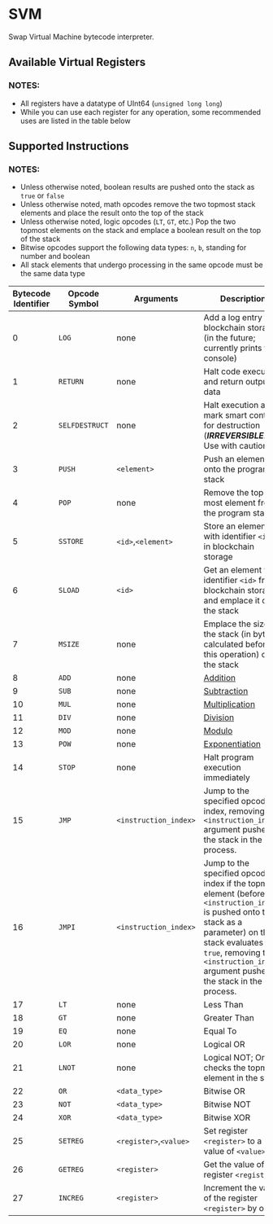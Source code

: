 # SVM
Swap Virtual Machine bytecode interpreter.

## Available Virtual Registers

### NOTES:
* All registers have a datatype of UInt64 (`unsigned long long`)
* While you can use each register for any operation, some recommended uses are listed in the table below

## Supported Instructions

### NOTES:
* Unless otherwise noted, boolean results are pushed onto the stack as `true` or `false`
* Unless otherwise noted, math opcodes remove the two topmost stack elements and place the result onto the top of the stack
* Unless otherwise noted, logic opcodes (`LT`, `GT`, etc.) Pop the two topmost elements on the stack and emplace a boolean result on the top of the stack
* Bitwise opcodes support the following data types: `n`, `b`, standing for number and boolean
* All stack elements that undergo processing in the same opcode must be the same data type

|Bytecode Identifier|Opcode Symbol|Arguments|Description|
|-------------------|-------------|---------|-----------|
|0|`LOG`|none|Add a log entry to blockchain storage (in the future; currently prints to console)|
|1|`RETURN`|none|Halt code execution and return output data|
|2|`SELFDESTRUCT`|none|Halt execution and mark smart contract for destruction (***IRREVERSIBLE!*** Use with caution)|
|3|`PUSH`|`<element>`|Push an element onto the program stack|
|4|`POP`|none|Remove the top-most element from the program stack|
|5|`SSTORE`|`<id>`,`<element>`|Store an element with identifier `<id>` in blockchain storage|
|6|`SLOAD`|`<id>`|Get an element with identifier `<id>` from blockchain storage and emplace it onto the stack|
|7|`MSIZE`|none|Emplace the size of the stack (in bytes; calculated before this operation) onto the stack|
|8|`ADD`|none|[Addition](https://en.wikipedia.org/wiki/Addition)|
|9|`SUB`|none|[Subtraction](https://en.wikipedia.org/wiki/Subtraction)|
|10|`MUL`|none|[Multiplication](https://en.wikipedia.org/wiki/Multiplication)|
|11|`DIV`|none|[Division](https://en.wikipedia.org/wiki/Division)|
|12|`MOD`|none|[Modulo](https://en.wikipedia.org/wiki/Addition)|
|13|`POW`|none|[Exponentiation](https://en.wikipedia.org/wiki/Modulo)|
|14|`STOP`|none|Halt program execution immediately|
|15|`JMP`|`<instruction_index>`|Jump to the specified opcode index, removing the `<instruction_index>` argument pushed to the stack in the process.|
|16|`JMPI`|`<instruction_index>`|Jump to the specified opcode index if the topmost element (before `<instruction_index>` is pushed onto the stack as a parameter) on the stack evaluates to `true`, removing the `<instruction_index>` argument pushed to the stack in the process.|
|17|`LT`|none|Less Than|
|18|`GT`|none|Greater Than|
|19|`EQ`|none|Equal To|
|20|`LOR`|none|Logical OR|
|21|`LNOT`|none|Logical NOT; Only checks the topmost element in the stack|
|22|`OR`|`<data_type>`|Bitwise OR|
|23|`NOT`|`<data_type>`|Bitwise NOT|
|24|`XOR`|`<data_type>`|Bitwise XOR|
|25|`SETREG`|`<register>`,`<value>`|Set register `<register>` to a value of `<value>`|
|26|`GETREG`|`<register>`|Get the value of the register `<register>`
|27|`INCREG`|`<register>`|Increment the value of the register `<register>` by one|
